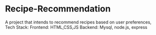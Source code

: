 # Recipe-Recommendation
A project that intends to recommend recipes based on user preferences, Tech Stack: Frontend: HTML,CSS,JS Backend: Mysql, node.js, express
